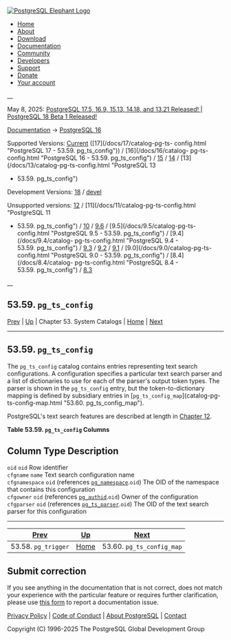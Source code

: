 [ ![PostgreSQL Elephant Logo](/media/img/about/press/elephant.png) ](/)

  * [Home](/ "Home")
  * [About](/about/ "About")
  * [Download](/download/ "Download")
  * [Documentation](/docs/ "Documentation")
  * [Community](/community/ "Community")
  * [Developers](/developer/ "Developers")
  * [Support](/support/ "Support")
  * [Donate](/about/donate/ "Donate")
  * [Your account](/account/ "Your account")

__

May 8, 2025: [ PostgreSQL 17.5, 16.9, 15.13, 14.18, and 13.21 Released! ](/about/news/postgresql-175-169-1513-1418-and-1321-released-3072/) | [ PostgreSQL 18 Beta 1 Released! ](/about/news/postgresql-18-beta-1-released-3070/)

[Documentation](/docs/ "Documentation") -> [PostgreSQL
16](/docs/16/index.html)

Supported Versions: [Current](/docs/current/catalog-pg-ts-config.html
"PostgreSQL 17 - 53.59. pg_ts_config") ([17](/docs/17/catalog-pg-ts-
config.html "PostgreSQL 17 - 53.59. pg_ts_config")) / [16](/docs/16/catalog-
pg-ts-config.html "PostgreSQL 16 - 53.59. pg_ts_config") /
[15](/docs/15/catalog-pg-ts-config.html "PostgreSQL 15 - 53.59. pg_ts_config")
/ [14](/docs/14/catalog-pg-ts-config.html "PostgreSQL 14 -
53.59. pg_ts_config") / [13](/docs/13/catalog-pg-ts-config.html "PostgreSQL 13
- 53.59. pg_ts_config")

Development Versions: [18](/docs/18/catalog-pg-ts-config.html "PostgreSQL 18 -
53.59. pg_ts_config") / [devel](/docs/devel/catalog-pg-ts-config.html
"PostgreSQL devel - 53.59. pg_ts_config")

Unsupported versions: [12](/docs/12/catalog-pg-ts-config.html "PostgreSQL 12 -
53.59. pg_ts_config") / [11](/docs/11/catalog-pg-ts-config.html "PostgreSQL 11
- 53.59. pg_ts_config") / [10](/docs/10/catalog-pg-ts-config.html "PostgreSQL
10 - 53.59. pg_ts_config") / [9.6](/docs/9.6/catalog-pg-ts-config.html
"PostgreSQL 9.6 - 53.59. pg_ts_config") / [9.5](/docs/9.5/catalog-pg-ts-
config.html "PostgreSQL 9.5 - 53.59. pg_ts_config") / [9.4](/docs/9.4/catalog-
pg-ts-config.html "PostgreSQL 9.4 - 53.59. pg_ts_config") /
[9.3](/docs/9.3/catalog-pg-ts-config.html "PostgreSQL 9.3 -
53.59. pg_ts_config") / [9.2](/docs/9.2/catalog-pg-ts-config.html "PostgreSQL
9.2 - 53.59. pg_ts_config") / [9.1](/docs/9.1/catalog-pg-ts-config.html
"PostgreSQL 9.1 - 53.59. pg_ts_config") / [9.0](/docs/9.0/catalog-pg-ts-
config.html "PostgreSQL 9.0 - 53.59. pg_ts_config") / [8.4](/docs/8.4/catalog-
pg-ts-config.html "PostgreSQL 8.4 - 53.59. pg_ts_config") /
[8.3](/docs/8.3/catalog-pg-ts-config.html "PostgreSQL 8.3 -
53.59. pg_ts_config")

__

53.59. `pg_ts_config`  
---  
[Prev](catalog-pg-trigger.html "53.58. pg_trigger")  | [Up](catalogs.html "Chapter 53. System Catalogs") | Chapter 53. System Catalogs | [Home](index.html "PostgreSQL 16.9 Documentation") |  [Next](catalog-pg-ts-config-map.html "53.60. pg_ts_config_map")  
  
* * *

## 53.59. `pg_ts_config` #

The `pg_ts_config` catalog contains entries representing text search
configurations. A configuration specifies a particular text search parser and
a list of dictionaries to use for each of the parser's output token types. The
parser is shown in the `pg_ts_config` entry, but the token-to-dictionary
mapping is defined by subsidiary entries in [`pg_ts_config_map`](catalog-pg-
ts-config-map.html "53.60. pg_ts_config_map").

PostgreSQL's text search features are described at length in [Chapter
12](textsearch.html "Chapter 12. Full Text Search").

**Table  53.59. `pg_ts_config` Columns**

Column Type Description  
---  
`oid` `oid` Row identifier  
`cfgname` `name` Text search configuration name  
`cfgnamespace` `oid` (references [`pg_namespace`](catalog-pg-namespace.html
"53.32. pg_namespace").`oid`) The OID of the namespace that contains this
configuration  
`cfgowner` `oid` (references [`pg_authid`](catalog-pg-authid.html
"53.8. pg_authid").`oid`) Owner of the configuration  
`cfgparser` `oid` (references [`pg_ts_parser`](catalog-pg-ts-parser.html
"53.62. pg_ts_parser").`oid`) The OID of the text search parser for this
configuration  
  
  

* * *

[Prev](catalog-pg-trigger.html "53.58. pg_trigger")  | [Up](catalogs.html "Chapter 53. System Catalogs") |  [Next](catalog-pg-ts-config-map.html "53.60. pg_ts_config_map")  
---|---|---  
53.58. `pg_trigger`  | [Home](index.html "PostgreSQL 16.9 Documentation") |  53.60. `pg_ts_config_map`  
  
## Submit correction

If you see anything in the documentation that is not correct, does not match
your experience with the particular feature or requires further clarification,
please use [this form](/account/comments/new/16/catalog-pg-ts-config.html/) to
report a documentation issue.

[Privacy Policy](/about/privacypolicy) | [Code of Conduct](/about/policies/coc/) | [About PostgreSQL](/about/) | [Contact](/about/contact/)  

Copyright (C) 1996-2025 The PostgreSQL Global Development Group

